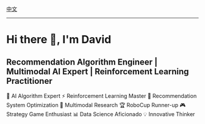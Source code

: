 [中文](./README-zh.md)

---

# Hi there 👋, I'm David

## Recommendation Algorithm Engineer | Multimodal AI Expert | Reinforcement Learning Practitioner

🤖 AI Algorithm Expert ⚡ Reinforcement Learning Master 🎯 Recommendation System Optimization 🔬 Multimodal Research 🏆 RoboCup Runner-up 🎮 Strategy Game Enthusiast 📊 Data Science Aficionado 💡 Innovative Thinker
